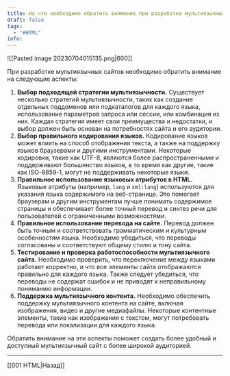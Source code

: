 ```yaml
---
title: На что необходимо обратить внимание при разработке мультиязычных сайтов?
draft: false
tags:
  - "#HTML"
info:
---
```

![[Pasted image 20230704015135.png|600]]

При разработке мультиязычных сайтов необходимо обратить внимание на следующие аспекты:

1. **Выбор подходящей стратегии мультиязычности.** Существует несколько стратегий мультиязычности, таких как создание отдельных поддоменов или подкаталогов для каждого языка, использование параметров запроса или сессии, или комбинация из них. Каждая стратегия имеет свои преимущества и недостатки, и выбор должен быть основан на потребностях сайта и его аудитории.
2. **Выбор правильного кодирования языков.** Кодирование языков может влиять на способ отображения текста, а также на поддержку языков браузерами и другими инструментами. Некоторые кодировки, такие как UTF-8, являются более распространенными и поддерживают большинство языков, в то время как другие, такие как ISO-8859-1, могут не поддерживать некоторые языки.
3. **Правильное использование языковых атрибутов в HTML.** Языковые атрибуты (например, `lang` и `xml:lang`) используются для указания языка содержимого на веб-странице. Это помогает браузерам и другим инструментам лучше понимать содержимое страницы и обеспечивает более точный перевод и синтез речи для пользователей с ограниченными возможностями.
4. **Правильное использование перевода на сайте.** Перевод должен быть точным и соответствовать грамматическим и культурным особенностям языка. Необходимо убедиться, что переводы согласованы и соответствуют общему стилю и тону сайта.
5. **Тестирование и проверка работоспособности мультиязычного сайта.** Необходимо проверить, что переключение между языками работает корректно, и что все элементы сайта отображаются правильно для каждого языка. Также следует убедиться, что переводы не содержат ошибок и не приводят к неправильному пониманию информации.
6. **Поддержка мультиязычного контента.** Необходимо обеспечить поддержку мультиязычного контента на сайте, включая изображения, видео и другие медиафайлы. Некоторые контентные элементы, такие как изображения с текстом, могут потребовать перевода или локализации для каждого языка.

Обратить внимание на эти аспекты поможет создать более удобный и доступный мультиязычный сайт с более широкой аудиторией.

---

[[001 HTML|Назад]]